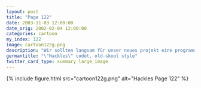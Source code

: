 ```yaml
---
layout: post
title: "Page 122"
date: 2003-11-03 12:00:00
date_orig: 2002-02-04 12:00:00
categories: cartoon
my_index: 122
image: cartoon122g.png
description: "Wir sollten langsam für unser neues projekt eine programmiersprache auswählen hast du vorschläge wie ist mit Vic-20 basic Merkwürdiger Vorschlag. Aber du bist der Experte Warum leitest du nicht das Projekt OK, Boss Unechter Hackles fertig Boss Dog"
germantitle: "\"Hackles\" codet, old-skool style"
twitter_card_type: summary_large_image
---
```


{% include figure.html src="cartoon122g.png" alt="Hackles Page 122"  %}
